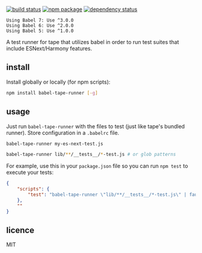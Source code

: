 [![build status](https://img.shields.io/travis/wavded/babel-tape-runner.svg?style=flat-square)](https://travis-ci.org/wavded/babel-tape-runner) [![npm package](https://img.shields.io/npm/v/babel-tape-runner.svg?style=flat-square)](https://www.npmjs.org/package/babel-tape-runner) [![dependency status](https://img.shields.io/david/wavded/babel-tape-runner.svg?style=flat-square)](https://david-dm.org/wavded/babel-tape-runner)

```
Using Babel 7: Use ^3.0.0
Using Babel 6: Use ^2.0.0
Using Babel 5: Use ^1.0.0
```

A test runner for tape that utilizes babel in order to run test suites that include ESNext/Harmony features.

## install

Install globally or locally (for npm scripts):

```sh
npm install babel-tape-runner [-g]
```

## usage

Just run `babel-tape-runner` with the files to test (just like tape's bundled runner).  Store configuration in a `.babelrc` file.

```sh
babel-tape-runner my-es-next-test.js

babel-tape-runner lib/**/__tests__/*-test.js # or glob patterns
```

For example, use this in your `package.json` file so you can run `npm test` to execute your tests:
```json
{
    "scripts": {
        "test": "babel-tape-runner \"lib/**/__tests__/*-test.js\" | faucet"
    },
    ""
}
```

## licence

MIT
